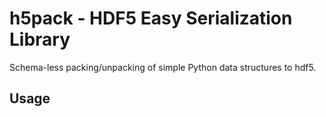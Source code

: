 # h5pack - HDF5 Easy Serialization Library

Schema-less packing/unpacking of simple Python data structures to hdf5.

## Usage

 